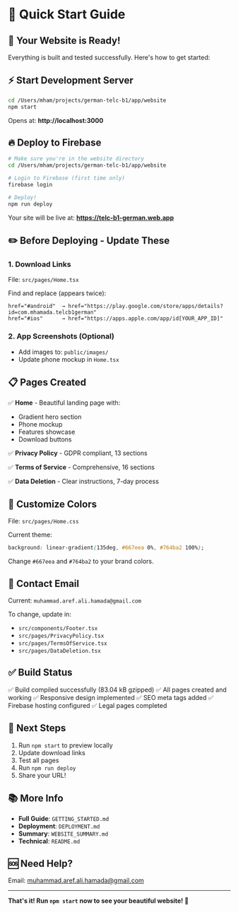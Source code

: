 # 🚀 Quick Start Guide

## 🎉 Your Website is Ready!

Everything is built and tested successfully. Here's how to get started:

## ⚡ Start Development Server

```bash
cd /Users/mham/projects/german-telc-b1/app/website
npm start
```

Opens at: **http://localhost:3000**

## 🔥 Deploy to Firebase

```bash
# Make sure you're in the website directory
cd /Users/mham/projects/german-telc-b1/app/website

# Login to Firebase (first time only)
firebase login

# Deploy!
npm run deploy
```

Your site will be live at: **https://telc-b1-german.web.app**

## ✏️ Before Deploying - Update These

### 1. Download Links

File: `src/pages/Home.tsx`

Find and replace (appears twice):
```tsx
href="#android"  → href="https://play.google.com/store/apps/details?id=com.mhamada.telcb1german"
href="#ios"      → href="https://apps.apple.com/app/id[YOUR_APP_ID]"
```

### 2. App Screenshots (Optional)

- Add images to: `public/images/`
- Update phone mockup in `Home.tsx`

## 📋 Pages Created

✅ **Home** - Beautiful landing page with:
   - Gradient hero section
   - Phone mockup
   - Features showcase
   - Download buttons
   
✅ **Privacy Policy** - GDPR compliant, 13 sections

✅ **Terms of Service** - Comprehensive, 16 sections

✅ **Data Deletion** - Clear instructions, 7-day process

## 🎨 Customize Colors

File: `src/pages/Home.css`

Current theme:
```css
background: linear-gradient(135deg, #667eea 0%, #764ba2 100%);
```

Change `#667eea` and `#764ba2` to your brand colors.

## 📧 Contact Email

Current: `muhammad.aref.ali.hamada@gmail.com`

To change, update in:
- `src/components/Footer.tsx`
- `src/pages/PrivacyPolicy.tsx`
- `src/pages/TermsOfService.tsx`  
- `src/pages/DataDeletion.tsx`

## ✅ Build Status

✅ Build compiled successfully (83.04 kB gzipped)
✅ All pages created and working
✅ Responsive design implemented
✅ SEO meta tags added
✅ Firebase hosting configured
✅ Legal pages completed

## 🎯 Next Steps

1. Run `npm start` to preview locally
2. Update download links
3. Test all pages
4. Run `npm run deploy`
5. Share your URL!

## 📚 More Info

- **Full Guide**: `GETTING_STARTED.md`
- **Deployment**: `DEPLOYMENT.md`  
- **Summary**: `WEBSITE_SUMMARY.md`
- **Technical**: `README.md`

## 🆘 Need Help?

Email: muhammad.aref.ali.hamada@gmail.com

---

**That's it! Run `npm start` now to see your beautiful website! 🚀**

